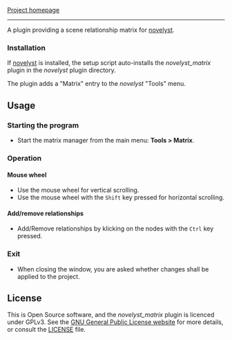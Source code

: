 [Project homepage](https://peter88213.github.io/novelyst_matrix)

--- 

A plugin providing a scene relationship matrix for [novelyst](https://peter88213.github.io/novelyst/).

### Installation

If [novelyst](https://peter88213.github.io/novelyst/) is installed, the setup script auto-installs the *novelyst_matrix* plugin in the *novelyst* plugin directory.

The plugin adds a "Matrix" entry to the *novelyst* "Tools" menu. 


## Usage

### Starting the program

- Start the matrix manager from the main menu: **Tools > Matrix**.

### Operation

#### Mouse wheel

- Use the mouse wheel for vertical scrolling.
- Use the mouse wheel with the `Shift` key pressed for horizontal scrolling.    

#### Add/remove relationships

- Add/Remove relationships by klicking on the nodes with the `Ctrl` key pressed.


### Exit 

- When closing the window, you are asked whether changes shall be applied to the project.


## License

This is Open Source software, and the *novelyst_matrix* plugin is licenced under GPLv3. See the
[GNU General Public License website](https://www.gnu.org/licenses/gpl-3.0.en.html) for more
details, or consult the [LICENSE](https://github.com/peter88213/novelyst_matrix/blob/main/LICENSE) file.
